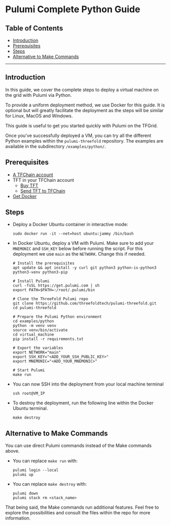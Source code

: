 <h1> Pulumi Complete Python Guide</h1>

<h2>Table of Contents</h2>

- [Introduction](#introduction)
- [Prerequisites](#prerequisites)
- [Steps](#steps)
- [Alternative to Make Commands](#alternative-to-make-commands)

---

## Introduction

In this guide, we cover the complete steps to deploy a virtual machine on the grid with Pulumi via Python.

To provide a uniform deployment method, we use Docker for this guide. It is optional but will greatly facilitate the deployment as the steps will be similar for Linux, MacOS and Windows.

This guide is useful to get you started quickly with Pulumi on the TFGrid.

Once you've successfully deployed a VM, you can try all the different Python examples within the `pulumi-threefold` repository. The examples are available in the subdirectory `/examples/python/`.

## Prerequisites

- [A TFChain account](../../../dashboard/wallet_connector.md)
- TFT in your TFChain account
  - [Buy TFT](../../../threefold_token/buy_sell_tft/buy_sell_tft.md)
  - [Send TFT to TFChain](../../../threefold_token/tft_bridges/tfchain_stellar_bridge.md)
- [Get Docker](https://docs.docker.com/get-docker/)

## Steps

- Deploy a Docker Ubuntu container in interactive mode:
    ```
    sudo docker run -it --net=host ubuntu:jammy /bin/bash
    ```

- In Docker Ubuntu, deploy a VM with Pulumi. Make sure to add your `MNEMONIC` and `SSH_KEY` below before running the script. For this deployment we use `main` as the `NETWORK`. Change this if needed.
    ```
    # Install the prerequisites
    apt update && apt install -y curl git python3 python-is-python3 python3-venv python3-pip

    # Install Pulumi
    curl -fsSL https://get.pulumi.com | sh
    export PATH=$PATH=:/root/.pulumi/bin

    # Clone the ThreeFold Pulumi repo
    git clone https://github.com/threefoldtech/pulumi-threefold.git
    cd pulumi-threefold

    # Prepare the Pulumi Python environment
    cd examples/python
    python -m venv venv
    source venv/bin/activate
    cd virtual_machine
    pip install -r requirements.txt

    # Export the variables
    export NETWORK="main"
    export SSH_KEY="<ADD_YOUR_SSH_PUBLIC_KEY>"
    export MNEMONIC="<ADD_YOUR_MNEMONIC>"

    # Start Pulumi
    make run
    ```
- You can now SSH into the deployment from your local machine terminal
    ```
    ssh root@VM_IP
    ```
- To destroy the deployment, run the following line within the Docker Ubuntu terminal.
    ```
    make destroy
    ```

## Alternative to Make Commands

You can use direct Pulumi commands instead of the Make commands above.

- You can replace `make run` with:
    ```
    pulumi login --local
    pulumi up
    ```
- You can replace `make destroy` with:
    ```
    pulumi down
    pulumi stack rm <stack_name>
    ```

That being said, the Make commands run additional features. Feel free to explore the possibilities and consult the files within the repo for more information.